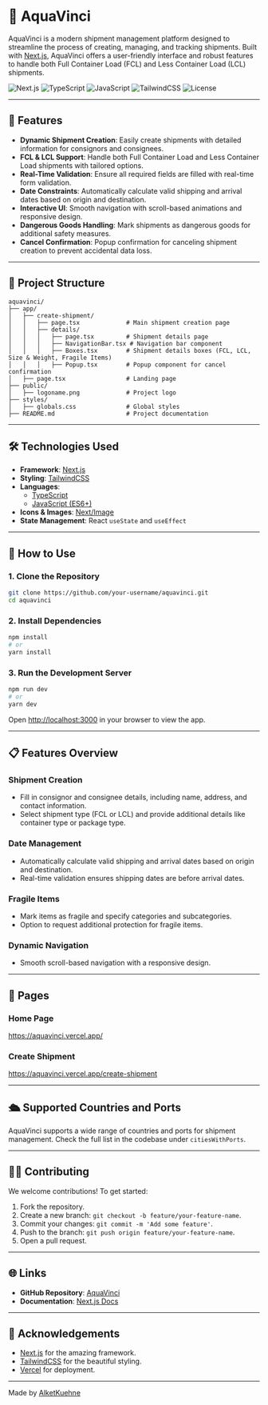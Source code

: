 # 🌊 AquaVinci

AquaVinci is a modern shipment management platform designed to streamline the process of creating, managing, and tracking shipments. Built with [Next.js](https://nextjs.org), AquaVinci offers a user-friendly interface and robust features to handle both Full Container Load (FCL) and Less Container Load (LCL) shipments.

![Next.js](https://img.shields.io/badge/Next.js-13.4-blue?style=flat-square&logo=next.js)
![TypeScript](https://img.shields.io/badge/TypeScript-4.x-blue?style=flat-square&logo=typescript)
![JavaScript](https://img.shields.io/badge/JavaScript-ES6+-yellow?style=flat-square&logo=javascript)
![TailwindCSS](https://img.shields.io/badge/TailwindCSS-3.x-blue?style=flat-square&logo=tailwindcss)
![License](https://img.shields.io/badge/License-MIT-green?style=flat-square)

---

## 🚀 Features

- **Dynamic Shipment Creation**: Easily create shipments with detailed information for consignors and consignees.
- **FCL & LCL Support**: Handle both Full Container Load and Less Container Load shipments with tailored options.
- **Real-Time Validation**: Ensure all required fields are filled with real-time form validation.
- **Date Constraints**: Automatically calculate valid shipping and arrival dates based on origin and destination.
- **Interactive UI**: Smooth navigation with scroll-based animations and responsive design.
- **Dangerous Goods Handling**: Mark shipments as dangerous goods for additional safety measures.
- **Cancel Confirmation**: Popup confirmation for canceling shipment creation to prevent accidental data loss.

---

## 📂 Project Structure

```
aquavinci/
├── app/
│   ├── create-shipment/
│   │   ├── page.tsx             # Main shipment creation page
│   │   ├── details/
│   │   │   ├── page.tsx         # Shipment details page
│   │   │   ├── NavigationBar.tsx # Navigation bar component
│   │   │   ├── Boxes.tsx        # Shipment details boxes (FCL, LCL, Size & Weight, Fragile Items)
│   │   │   ├── Popup.tsx        # Popup component for cancel confirmation
│   ├── page.tsx                 # Landing page
├── public/
│   ├── logoname.png             # Project logo
├── styles/
│   ├── globals.css              # Global styles
├── README.md                    # Project documentation
```

---

## 🛠️ Technologies Used

- **Framework**: [Next.js](https://nextjs.org)
- **Styling**: [TailwindCSS](https://tailwindcss.com)
- **Languages**:
  - [TypeScript](https://www.typescriptlang.org)
  - [JavaScript (ES6+)](https://developer.mozilla.org/en-US/docs/Web/JavaScript)
- **Icons & Images**: [Next/Image](https://nextjs.org/docs/api-reference/next/image)
- **State Management**: React `useState` and `useEffect`

---

## 📖 How to Use

### 1. Clone the Repository
```bash
git clone https://github.com/your-username/aquavinci.git
cd aquavinci
```

### 2. Install Dependencies
```bash
npm install
# or
yarn install
```

### 3. Run the Development Server
```bash
npm run dev
# or
yarn dev
```

Open [http://localhost:3000](http://localhost:3000) in your browser to view the app.

---

## 📋 Features Overview

### Shipment Creation
- Fill in consignor and consignee details, including name, address, and contact information.
- Select shipment type (FCL or LCL) and provide additional details like container type or package type.

### Date Management
- Automatically calculate valid shipping and arrival dates based on origin and destination.
- Real-time validation ensures shipping dates are before arrival dates.

### Fragile Items
- Mark items as fragile and specify categories and subcategories.
- Option to request additional protection for fragile items.

### Dynamic Navigation
- Smooth scroll-based navigation with a responsive design.

---

## 📄 Pages

### Home Page
https://aquavinci.vercel.app/

### Create Shipment
https://aquavinci.vercel.app/create-shipment

---

## 🛳️ Supported Countries and Ports

AquaVinci supports a wide range of countries and ports for shipment management. Check the full list in the codebase under `citiesWithPorts`.

---

## 🧑‍💻 Contributing

We welcome contributions! To get started:

1. Fork the repository.
2. Create a new branch: `git checkout -b feature/your-feature-name`.
3. Commit your changes: `git commit -m 'Add some feature'`.
4. Push to the branch: `git push origin feature/your-feature-name`.
5. Open a pull request.

---

## 🌐 Links

- **GitHub Repository**: [AquaVinci](https://github.com/AlketKuehne/aquavinci)
- **Documentation**: [Next.js Docs](https://nextjs.org/docs)

---

## 🙌 Acknowledgements

- [Next.js](https://nextjs.org) for the amazing framework.
- [TailwindCSS](https://tailwindcss.com) for the beautiful styling.
- [Vercel](https://vercel.com) for deployment.

---

Made by [AlketKuehne](https://github.com/AlketKuehne)
